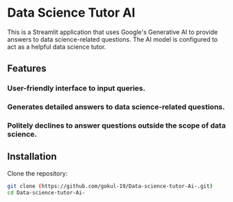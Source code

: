 # Data Science Tutor AI

This is a Streamlit application that uses Google's Generative AI to provide answers to data science-related questions. The AI model is configured to act as a helpful data science tutor.

## Features

### User-friendly interface to input queries.
### Generates detailed answers to data science-related questions.
### Politely declines to answer questions outside the scope of data science.

## Installation

Clone the repository:
```bash
git clone (https://github.com/gokul-19/Data-science-tutor-Ai-.git)
cd Data-science-tutor-Ai-
